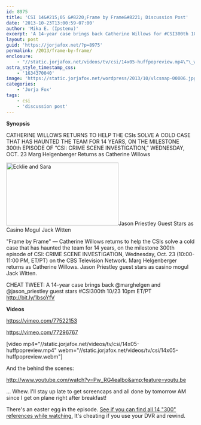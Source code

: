 ```yaml
---
id: 8975
title: 'CSI 14&#215;05 &#8220;Frame by Frame&#8221; Discussion Post'
date: '2013-10-23T13:00:59-07:00'
author: 'Mika E. (Ipstenu)'
excerpt: 'A 14-year case brings back Catherine Willows for #CSI300th 10/23 10pm ET/PT.'
layout: post
guid: 'https://jorjafox.net/?p=8975'
permalink: /2013/frame-by-frame/
enclosure:
    - "//static.jorjafox.net/videos/tv/csi/14x05-huffpopreview.mp4\"\_webm=\"//static.jorjafox.net/videos/tv/csi/14x05-huffpopreview.webm\n0\nvideo/webm\n"
astra_style_timestamp_css:
    - '1634370040'
image: 'https://static.jorjafox.net/wordpress/2013/10/vlcsnap-00006.jpg'
categories:
    - 'Jorja Fox'
tags:
    - csi
    - 'discussion post'
---
```


<strong>Synopsis</strong>

CATHERINE WILLOWS RETURNS TO HELP THE CSIs SOLVE A COLD CASE THAT HAS HAUNTED THE TEAM FOR 14 YEARS, ON THE MILESTONE 300th EPISODE OF “CSI: CRIME SCENE INVESTIGATION,” WEDNESDAY, OCT. 23
Marg Helgenberger Returns as Catherine Willows

<img class="alignleft size-medium wp-image-8978" alt="Ecklie and Sara" src="//static.jorjafox.net/wordpress/2013/10/vlcsnap-00006.jpg" width="300" height="168" />Jason Priestley Guest Stars as Casino Mogul Jack Witten

"Frame by Frame" — Catherine Willows returns to help the CSIs solve a cold case that has haunted the team for 14 years, on the milestone 300th episode of CSI: CRIME SCENE INVESTIGATION, Wednesday, Oct. 23 (10:00-11:00 PM, ET/PT) on the CBS Television Network. Marg Helgenberger returns as Catherine Willows. Jason Priestley guest stars as casino mogul Jack Witten.

CHEAT TWEET: A 14-year case brings back @marghelgen and @jason_priestley guest stars #CSI300th 10/23 10pm ET/PT http://bit.ly/1bsoYfV

<strong>Videos</strong>

https://vimeo.com/77522153

https://vimeo.com/77296767

[video mp4="//static.jorjafox.net/videos/tv/csi/14x05-huffpopreview.mp4" webm="//static.jorjafox.net/videos/tv/csi/14x05-huffpopreview.webm"]

And the behind the scenes:

http://www.youtube.com/watch?v=Pw_RG4ealbo&amp;feature=youtu.be

... Whew. I'll stay up late to get screencaps and all done by tomorrow AM since I get on plane right after breakfast!

There's an easter egg in the episode. <a href="http://www.cbspressexpress.com/cbs-entertainment/releases/view?id=37071">See if you can find all 14 "300" references while watching.</a> It's cheating if you use your DVR and rewind.